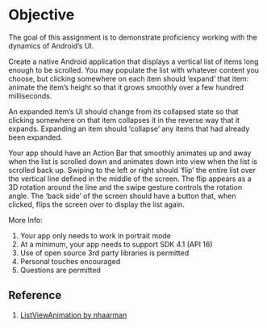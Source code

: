 # Objective

The goal of this assignment is to demonstrate proficiency working with the 
dynamics of Android’s UI.

Create a native Android application that displays a vertical list of items long enough 
to be scrolled. You may populate the list with whatever content you choose, but 
clicking somewhere on each item should ‘expand’ that item: animate the item’s 
height so that it grows smoothly over a few hundred milliseconds. 

An expanded item’s UI should change from its collapsed state so that clicking somewhere on that item collapses it in the reverse way that it expands. Expanding an item should 
‘collapse’ any items that had already been expanded. 

Your app should have an Action Bar that smoothly animates up and away when the 
list is scrolled down and animates down into view when the list is scrolled back up.
Swiping to the left or right should ‘flip’ the entire list over the vertical line defined in 
the middle of the screen. The flip appears as a 3D rotation around the line and the 
swipe gesture controls the rotation angle. The ‘back side’ of the screen should have a 
button that, when clicked, flips the screen over to display the list again. 

More Info:

1.	Your app only needs to work in portrait mode 
2.  At a minimum, your app needs to support SDK 4.1 (API 16)
3.  Use of open source 3rd party libraries is permitted
4.  Personal touches encouraged
5.  Questions are permitted

## Reference

1. [ListViewAnimation by nhaarman](https://github.com/nhaarman/ListViewAnimations)

